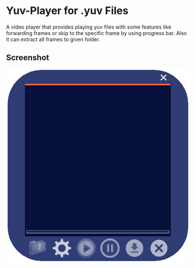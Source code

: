 # Yuv-Player for .yuv Files

A video player that provides playing yuv files with some features like forwarding frames or skip to the specific frame by using progress bar. Also it can extract all frames to given folder.

## Screenshot
![Yuv Player](screenshot.png)
